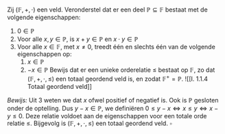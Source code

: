 Zij $(\mathbb{F}, +, \cdot )$ een veld. Veronderstel dat er een deel $\mathbb{P} \subseteq \mathbb{F}$ bestaat met de volgende eigenschappen:
1) $0 \in \mathbb{P}$
2) Voor alle $x, y \in \mathbb{P}$, is $x+y \in \mathbb{P}$ en $x \cdot y \in \mathbb{P}$
3) Voor alle $x \in \mathbb{F}$, met $x \neq 0$, treedt één en slechts één van de volgende eigenschappen op:
	1) $x \in \mathbb{P}$
	2) $-x \in \mathbb{P}$
Bewijs dat er een unieke orderelatie $\leq$ bestaat op $\mathbb{F}$, zo dat $(\mathbb{F}, +, \cdot, \leq)$ een totaal geordend veld is, en zodat $\mathbb{F}^{+}= \mathbb{P}$.
![[I. 1.1.4 Totaal geordend veld]]

*Bewijs:*
Uit 3 weten we dat $x$ ofwel positief of negatief is. Ook is $\mathbb{P}$ gesloten onder de optelling. Dus $y-x \in \mathbb{P}$, we definiëren $0 \leq y-x \Leftrightarrow x \leq y \Leftrightarrow x-y \leq 0$. Deze relatie voldoet aan de eigenschappen voor een totale orde relatie $\leq$.
Bijgevolg is $(\mathbb{F}, +, \cdot, \leq)$ een totaal geordend veld.
$\square$